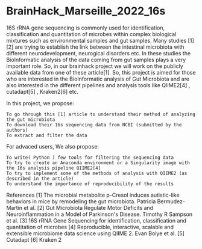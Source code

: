 # BrainHack_Marseille_2022_16s
16S rRNA gene sequencing is commonly used for identification, classification and quantitation of microbes within complex biological mixtures such as environmental samples and gut samples. Many studies [1][2] are trying to establish the link between the intestinal microbiota with different neurodevelopment, neurogical disorders etc. In these studies the BioInformatic analysis of the data coming from gut samples plays a very important role. So, in our brainhack project we will work on the publicly available data from one of these article[1]. So, this project is aimed for those who are interested in the BioInformatic analysis of Gut Microbiota and are also interested in the different pipelines and analysis tools like QIIME2[4] , cutadapt[5] , Kraken2[6] etc.

In this project, we propose:

    To go through this [1] article to understand their method of analyzing the gut microbiota
    To download their 16s sequencing data from NCBI (submitted by the authors)
    To extract and filter the data


For advaced users, We also propose:

    To write( Python ) few tools for filtering the sequencing data
    To try to create an Anaconda environment or a Singularity image with the 16s analysis pipeline QIIME2[4]
    To try to implement some of the methods of analysis with QIIME2 (as described in the article)
    To understand the importance of reproducibility of the results


References
[1] The microbial metabolite p-Cresol induces autistic-like behaviors in mice by remodeling the gut microbiota. Patricia Bermudez-Martin et al.
[2] Gut Microbiota Regulate Motor Deficits and Neuroinflammation in a Model of Parkinson's Disease. Timothy R Sampson et al.
[3] 16S rRNA Gene Sequencing for identification, classification and quantitation of microbes
[4] Reproducible, interactive, scalable and extensible microbiome data science using QIIME 2. Evan Bolye et al.
[5] Cutadapt
[6] Kraken 2
